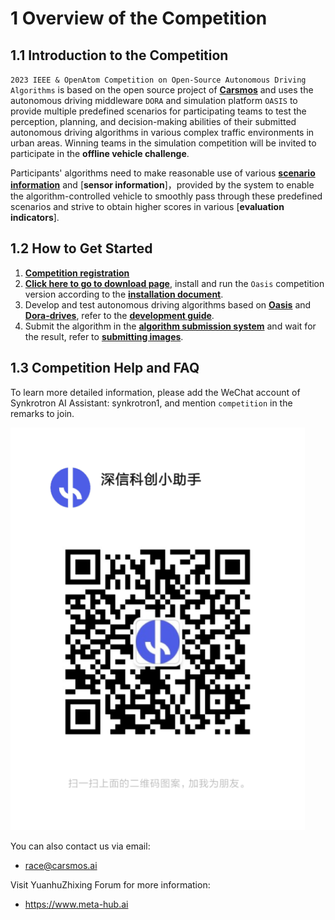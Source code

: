 
# 1 Overview of the Competition

## 1.1 Introduction to the Competition

`2023 IEEE & OpenAtom Competition on Open-Source Autonomous Driving Algorithms` is based on the open source project of [**Carsmos**](https://www.carsmos.cn) and uses the autonomous driving middleware `DORA` and simulation platform `OASIS` to provide multiple predefined scenarios for participating teams to test the perception, planning, and decision-making abilities of their submitted autonomous driving algorithms in various complex traffic environments in urban areas. Winning teams in the simulation competition will be invited to participate in the **offline vehicle challenge**.

<!-- For each scenario, the autonomous driving vehicle controlled by the participant's algorithm will be initialized at a starting point and instructed to drive to a predefined endpoint. The scenario includes various elements such as weather, lighting conditions, traffic flow (vehicles, pedestrians), traffic lights, traffic signs, roadblocks, etc. -->

Participants' algorithms need to make reasonable use of various [**scenario information**](en/scenarios_en.md) and [**sensor information**]，provided by the system to enable the algorithm-controlled vehicle to smoothly pass through these predefined scenarios and strive to obtain higher scores in various [**evaluation indicators**].

## 1.2 How to Get Started

1. [**Competition registration**](https://competition.atomgit.com/competitionInfo?id=2e1cce10c89711edb4b22fd906d12a1e)
2. [**Click here to go to download page**](en/release_en.md), install and run the `Oasis` competition version according to the [__installation document__](en/install_en.md).
3. Develop and test autonomous driving algorithms based on [**Oasis**](https://www.synkrotron.ai/sim.html) and [**Dora-drives**](https://github.com/dora-rs/dora-drives), refer to the [__development guide__](en/start_en.md).
4. Submit the algorithm in the [**algorithm submission system**](https://race.carsmos.cn) and wait for the result, refer to [**submitting images**](en/submit_en.md).

## 1.3 Competition Help and FAQ
To learn more detailed information, please add the WeChat account of Synkrotron AI Assistant: synkrotron1, and mention `competition` in the remarks to join.

  ![QRCode](../images/QRcodeV2.jpg)

You can also contact us via email:

- race@carsmos.ai

Visit YuanhuZhixing Forum for more information:

- https://www.meta-hub.ai

